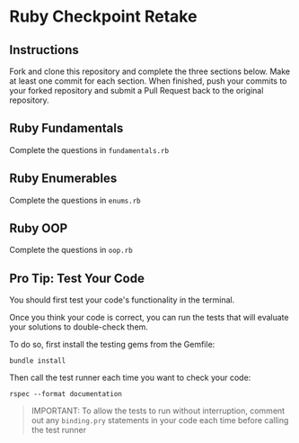 # Ruby Checkpoint Retake

## Instructions
Fork and clone this repository and complete the three sections below. Make at least one commit for each section. When finished, push your commits to your forked repository and submit a Pull Request back to the original repository.

## Ruby Fundamentals
Complete the questions in `fundamentals.rb`

## Ruby Enumerables
Complete the questions in `enums.rb`

## Ruby OOP
Complete the questions in `oop.rb`

## Pro Tip: Test Your Code

You should first test your code's functionality in the terminal.

Once you think your code is correct, you can run the tests that will evaluate your solutions to double-check them.

To do so, first install the testing gems from the Gemfile:
```
bundle install
```
Then call the test runner each time you want to check your code:
```
rspec --format documentation
```
> IMPORTANT: To allow the tests to run without interruption, comment out any `binding.pry` statements in your code each time before calling the test runner
